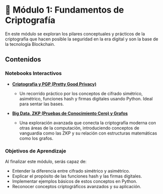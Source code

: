 # 🔐 Módulo 1: Fundamentos de Criptografía

En este módulo se exploran los pilares conceptuales y prácticos de la criptografía que hacen posible la seguridad en la era digital y son la base de la tecnología Blockchain.

## Contenidos

### Notebooks Interactivos

*   [**Criptografía y PGP (Pretty Good Privacy)**](./Criptografía_y_PGP.ipynb)
    *   Un recorrido práctico por los conceptos de cifrado simétrico, asimétrico, funciones hash y firmas digitales usando Python. Ideal para sentar las bases.

*   [**Big Data, ZKP (Pruebas de Conocimiento Cero) y Grafos**](./BIG_DATA_ZPK_Y_GRAFOS.ipynb)
    *   Una exploración avanzada que conecta la criptografía moderna con otras áreas de la computación, introduciendo conceptos de vanguardia como las ZKP y su relación con estructuras matemáticas como los grafos.

### Objetivos de Aprendizaje

Al finalizar este módulo, serás capaz de:
- Entender la diferencia entre cifrado simétrico y asimétrico.
- Explicar el propósito de las funciones hash y las firmas digitales.
- Implementar ejemplos básicos de estos conceptos en Python.
- Reconocer conceptos criptográficos avanzados y su aplicación.
